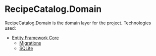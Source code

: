 ﻿# RecipeCatalog.Domain

RecipeCatalog.Domain is the domain layer for the project. Technologies used:

- [Entity Framework Core](https://learn.microsoft.com/ef/core/)
    - [Migrations](https://learn.microsoft.com/ef/core/managing-schemas/migrations/)
    - [SQLite](https://www.sqlite.org/)
